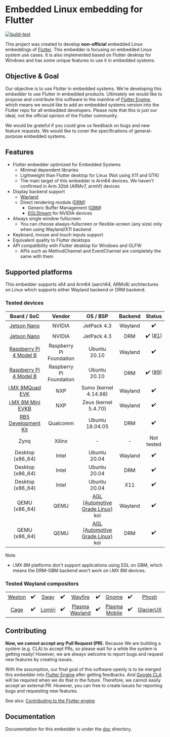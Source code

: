 # Embedded Linux embedding for Flutter
[![build-test](https://github.com/sony/flutter-embedded-linux/actions/workflows/build-test.yml/badge.svg)](https://github.com/sony/flutter-embedded-linux/actions/workflows/build-test.yml)

This project was created to develop **non-official** embedded Linux embeddings of [Flutter](https://flutter.dev/). This embedder is focusing on embedded Linux system use cases. It is also implemented based on Flutter desktop for Windows and has some unique features to use it in embedded systems.

## Objective & Goal
Our objective is to use Flutter in embedded systems. We're developing this embedder to use Flutter in embedded products. Ultimately we would like to propose and contribute this software to the mainline of [Flutter Engine](https://github.com/flutter/engine), which means we would like to add an embedded systems version into the Flutter repo for all embedded developers. Please note that this is just our ideal, not the official opinion of the Flutter community.

We would be grateful if you could give us feedback on bugs and new feature requests. We would like to cover the specifications of general-purpose embedded systems.

## Features
- Flutter embedder optimized for Embedded Systems
  - Minimal dependent libraries
  - Lightweight than Flutter desktop for Linux (Not using X11 and GTK)
  - The main target of this embedder is Arm64 devices. We haven't confirmed in Arm 32bit (ARMv7, armhf) devices
- Display backend support
  - [Wayland](https://wayland.freedesktop.org/)
  - Direct rendering module ([DRM](https://en.wikipedia.org/wiki/Direct_Rendering_Manager))
    - Generic Buffer Management ([GBM](https://en.wikipedia.org/wiki/Mesa_(computer_graphics)))
    - [EGLStream](https://docs.nvidia.com/drive/drive_os_5.1.6.1L/nvvib_docs/index.html#page/DRIVE_OS_Linux_SDK_Development_Guide/Graphics/graphics_eglstream_user_guide.html) for NVIDIA devices
- Always single window fullscreen
  - You can choose always-fullscreen or flexible-screen (any size) only when using Wayland/X11 backend
- Keyboard, mouse and touch inputs support
- Equivalent quality to Flutter desktops
- API compatibility with Flutter desktop for Windows and GLFW
  - APIs such as MethodChannel and EventChannel are completely the same with them

## Supported platforms
This embedder supports x64 and Arm64 (aarch64, ARMv8) architectures on Linux which supports either Wayland backend or DRM backend.

### Tested devices

| Board / SoC | Vendor | OS / BSP | Backend | Status |
| :-------------: | :-------------: | :-------------: | :-------------: | :-------------: |
| [Jetson Nano](https://developer.nvidia.com/embedded/jetson-nano-developer-kit) | NVIDIA | JetPack 4.3 | Wayland | :heavy_check_mark: |
| [Jetson Nano](https://developer.nvidia.com/embedded/jetson-nano-developer-kit) | NVIDIA | JetPack 4.3 | DRM | :heavy_check_mark: ([#1](https://github.com/sony/flutter-embedded-linux/issues/1))|
| [Raspberry Pi 4 Model B](https://www.raspberrypi.org/products/raspberry-pi-4-model-b/) | Raspberry Pi Foundation | Ubuntu 20.10 | Wayland | :heavy_check_mark: |
| [Raspberry Pi 4 Model B](https://www.raspberrypi.org/products/raspberry-pi-4-model-b/) | Raspberry Pi Foundation | Ubuntu 20.10 | DRM | :heavy_check_mark: ([#9](https://github.com/sony/flutter-embedded-linux/issues/9)) |
| [i.MX 8MQuad EVK](https://www.nxp.com/design/development-boards/i-mx-evaluation-and-development-boards/evaluation-kit-for-the-i-mx-8m-applications-processor:MCIMX8M-EVK) | NXP | Sumo (kernel 4.14.98) | Wayland | :heavy_check_mark: |
| [i.MX 8M Mini EVKB](https://www.nxp.com/design/development-boards/i-mx-evaluation-and-development-boards/evaluation-kit-for-the-i-mx-8m-mini-applications-processor:8MMINILPD4-EVK) | NXP | Zeus (kernel 5.4.70) | Wayland | :heavy_check_mark: |
| [RB5 Development Kit](https://developer.qualcomm.com/qualcomm-robotics-rb5-kit) | Qualcomm | Ubuntu 18.04.05 | DRM | :heavy_check_mark: |
| Zynq | Xilinx | - | - | Not tested |
| Desktop (x86_64) | Intel | Ubuntu 20.04 | Wayland | :heavy_check_mark: |
| Desktop (x86_64) | Intel | Ubuntu 20.04 | DRM | :heavy_check_mark: |
| Desktop (x86_64) | Intel | Ubuntu 20.04 | X11 | :heavy_check_mark: |
| QEMU (x86_64) | QEMU | [AGL (Automotive Grade Linux)](https://wiki.automotivelinux.org/) koi | Wayland | :heavy_check_mark: |
| QEMU (x86_64) | QEMU | [AGL (Automotive Grade Linux)](https://wiki.automotivelinux.org/) koi | DRM | :heavy_check_mark: |

Note
 - i.MX 8M platforms don't support applications using EGL on GBM, which means the DRM-GBM backend won't work on i.MX 8M devices.

### Tested Wayland compositors
|||||||||||
| :-: | :-: | :-: | :-: | :-: | :-: | :-: | :-: | :-: | :-: |
[Weston](https://gitlab.freedesktop.org/wayland/weston/-/blob/master/README.md) | :heavy_check_mark: | [Sway](https://swaywm.org/) | :heavy_check_mark: | [Wayfire](https://wayfire.org/) | :heavy_check_mark: | [Gnome](https://www.gnome.org/) | :heavy_check_mark: | [Phosh](https://source.puri.sm/Librem5/phosh) | :heavy_check_mark: |
| [Cage](https://www.hjdskes.nl/projects/cage/) | :heavy_check_mark: | [Lomiri](https://lomiri.com/) | :heavy_check_mark: | [Plasma Wayland](https://community.kde.org/Plasma/Wayland) | :heavy_check_mark: | [Plasma Mobile](https://www.plasma-mobile.org/) | :heavy_check_mark: | [GlacierUX](https://wiki.merproject.org/wiki/Nemo/Glacier) | :heavy_check_mark: |

## Contributing
**Now, we cannot accept any Pull Request (PR).** Because We are building a system (e.g. CLA) to accept PRs, so please wait for a while the system is getting ready! However, we are always welcome to report bugs and request new features by creating issues.

With the assumption, our final goal of this software openly is to be merged this embedder into [Flutter Engine](https://github.com/flutter/engine) after getting feedbacks. And [Google CLA](https://cla.developers.google.com/about/google-corporate) will be required when we do that in the future. Therefore, we cannot easily accept an external PR. However, you can free to create issues for reporting bugs and requesting new features.

See also: [Contributing to the Flutter engine](https://github.com/flutter/engine/blob/master/CONTRIBUTING.md)

## Documentation
Documentation for this embedder is under the [doc](./doc/README.md) directory.
